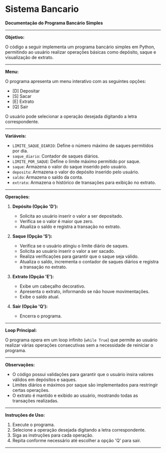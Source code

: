 # Sistema Bancario
 
**Documentação do Programa Bancário Simples**

---

**Objetivo:**

O código a seguir implementa um programa bancário simples em Python, permitindo ao usuário realizar operações básicas como depósito, saque e visualização de extrato.

---

**Menu:**

O programa apresenta um menu interativo com as seguintes opções:

- [D] Depositar
- [S] Sacar
- [E] Extrato
- [Q] Sair

O usuário pode selecionar a operação desejada digitando a letra correspondente.

---

**Variáveis:**

- `LIMITE_SAQUE_DIARIO`: Define o número máximo de saques permitidos por dia.
- `saque_diario`: Contador de saques diários.
- `LIMITE_POR_SAQUE`: Define o limite máximo permitido por saque.
- `saque`: Armazena o valor do saque inserido pelo usuário.
- `deposito`: Armazena o valor do depósito inserido pelo usuário.
- `saldo`: Armazena o saldo da conta.
- `extrato`: Armazena o histórico de transações para exibição no extrato.

---

**Operações:**

1. **Depósito (Opção 'D'):**
   - Solicita ao usuário inserir o valor a ser depositado.
   - Verifica se o valor é maior que zero.
   - Atualiza o saldo e registra a transação no extrato.

2. **Saque (Opção 'S'):**
   - Verifica se o usuário atingiu o limite diário de saques.
   - Solicita ao usuário inserir o valor a ser sacado.
   - Realiza verificações para garantir que o saque seja válido.
   - Atualiza o saldo, incrementa o contador de saques diários e registra a transação no extrato.

3. **Extrato (Opção 'E'):**
   - Exibe um cabeçalho decorativo.
   - Apresenta o extrato, informando se não houve movimentações.
   - Exibe o saldo atual.

4. **Sair (Opção 'Q'):**
   - Encerra o programa.

---

**Loop Principal:**

O programa opera em um loop infinito (`while True`) que permite ao usuário realizar várias operações consecutivas sem a necessidade de reiniciar o programa.

---

**Observações:**

- O código possui validações para garantir que o usuário insira valores válidos em depósitos e saques.
- Limites diários e máximos por saque são implementados para restringir certas operações.
- O extrato é mantido e exibido ao usuário, mostrando todas as transações realizadas.

---

**Instruções de Uso:**

1. Execute o programa.
2. Selecione a operação desejada digitando a letra correspondente.
3. Siga as instruções para cada operação.
4. Repita conforme necessário até escolher a opção 'Q' para sair.

---
